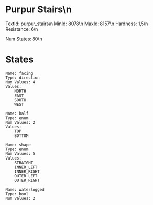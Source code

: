 # Purpur Stairs\n
TextId: purpur_stairs\n
MinId: 8078\n
MaxId: 8157\n
Hardness: 1,5\n
Resistance: 6\n

Num States: 80\n
# States
```
Name: facing
Type: direction
Num Values: 4
Values:
    NORTH
    EAST
    SOUTH
    WEST

Name: half
Type: enum
Num Values: 2
Values:
    TOP
    BOTTOM

Name: shape
Type: enum
Num Values: 5
Values:
    STRAIGHT
    INNER_LEFT
    INNER_RIGHT
    OUTER_LEFT
    OUTER_RIGHT

Name: waterlogged
Type: bool
Num Values: 2
```